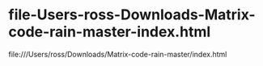 # file-Users-ross-Downloads-Matrix-code-rain-master-index.html
file:///Users/ross/Downloads/Matrix-code-rain-master/index.html
